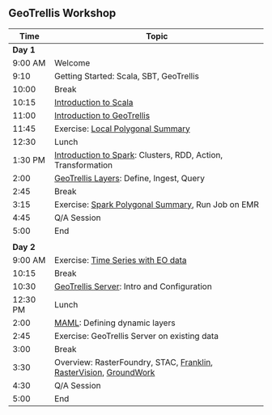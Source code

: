 ## GeoTrellis Workshop

| Time        | Topic                                          |
|-------------|------------------------------------------------|
| **Day 1**   |                                                |
| 9:00 AM     | Welcome                                        |
| 9:10        | Getting Started: Scala, SBT, GeoTrellis        |
| 10:00       | Break                                          |
| 10:15       | [Introduction to Scala]() |
| 11:00       | [Introduction to GeoTrellis]() |
| 11:45       | Exercise: [Local Polygonal Summary]() |
| 12:30       | Lunch                                          |
| 1:30 PM     | [Introduction to Spark](): Clusters, RDD, Action, Transformation |
| 2:00        | [GeoTrellis Layers](): Define, Ingest, Query |
| 2:45        | Break |
| 3:15        | Exercise: [Spark Polygonal Summary](), Run Job on EMR |
| 4:45        | Q/A Session |
| 5:00        | End                                            |
|             |                                                |
| **Day 2**   |                                                |
| 9:00 AM     | Exercise: [Time Series with EO data]() |
| 10:15       | Break                                          |
| 10:30       | [GeoTrellis Server](https://github.com/geotrellis/geotrellis-server/tree/develop/ogc-example): Intro and Configuration |
| 12:30 PM    | Lunch                                          |
| 2:00        | [MAML](): Defining dynamic layers |
| 2:45        | Exercise: GeoTrellis Server on existing data |
| 3:00        | Break                                          |
| 3:30        | Overview: RasterFoundry, STAC, [Franklin](https://github.com/azavea/franklin/), [RasterVision](https://docs.rastervision.io/en/0.10/), [GroundWork](https://groundwork.azavea.com) |
| 4:30        | Q/A Session |
| 5:00        | End                                           |